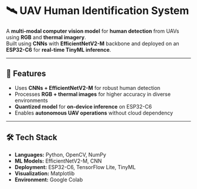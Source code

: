 # 🛰️ UAV Human Identification System

A **multi-modal computer vision model** for **human detection** from UAVs using **RGB** and **thermal imagery**.  
Built using **CNNs** with **EfficientNetV2-M** backbone and deployed on an **ESP32-C6** for **real-time TinyML inference**.

---

## 📌 Features
- Uses **CNNs + EfficientNetV2-M** for robust human detection
- Processes **RGB + thermal images** for higher accuracy in diverse environments
- **Quantized model** for **on-device inference** on ESP32-C6
- Enables **autonomous UAV operations** without cloud dependency

---

## 🛠️ Tech Stack
- **Languages:** Python, OpenCV, NumPy  
- **ML Models:** EfficientNetV2-M, CNN  
- **Deployment:** ESP32-C6, TensorFlow Lite, TinyML  
- **Visualization:** Matplotlib  
- **Environment:** Google Colab

